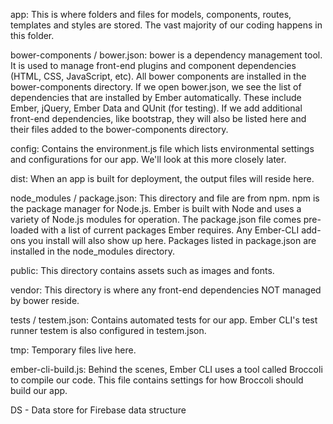 app: This is where folders and files for models, components, routes, templates and styles are stored. The vast majority of our coding happens in this folder.

bower-components / bower.json: bower is a dependency management tool. It is used to manage front-end plugins and component dependencies (HTML, CSS, JavaScript, etc). All bower components are installed in the bower-components directory. If we open bower.json, we see the list of dependencies that are installed by Ember automatically. These include Ember, jQuery, Ember Data and QUnit (for testing). If we add additional front-end dependencies, like bootstrap, they will also be listed here and their files added to the bower-components directory.

config: Contains the environment.js file which lists environmental settings and configurations for our app. We'll look at this more closely later.

dist: When an app is built for deployment, the output files will reside here.

node_modules / package.json: This directory and file are from npm. npm is the package manager for Node.js. Ember is built with Node and uses a variety of Node.js modules for operation. The package.json file comes pre-loaded with a list of current packages Ember requires. Any Ember-CLI add-ons you install will also show up here. Packages listed in package.json are installed in the node_modules directory.

public: This directory contains assets such as images and fonts.

vendor: This directory is where any front-end dependencies NOT managed by bower reside.

tests / testem.json: Contains automated tests for our app. Ember CLI's test runner testem is also configured in testem.json.

tmp: Temporary files live here.

ember-cli-build.js: Behind the scenes, Ember CLI uses a tool called Broccoli to compile our code. This file contains settings for how Broccoli should build our app.

DS - Data store for Firebase data structure
